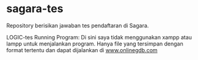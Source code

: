 # sagara-tes

Repository berisikan jawaban tes pendaftaran di Sagara.


LOGIC-tes
Running Program: Di sini saya tidak menggunakan xampp atau lampp untuk menjalankan program. Hanya file yang tersimpan dengan format tertentu dan dapat dijalankan di www.onlinegdb.com
